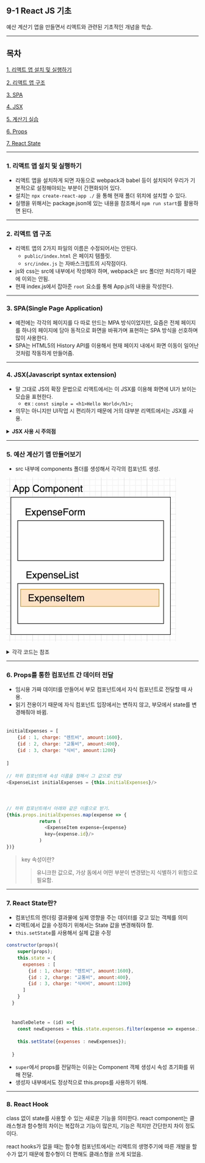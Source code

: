 ## 9-1 React JS 기초
예산 계산기 앱을 만들면서 리액트와 관련된 기초적인 개념을 학습.

---
## 목차

[1. 리액트 앱 설치 및 실행하기](#1-리액트-앱-설치-및-실행하기)

[2. 리액트 앱 구조](#2-리액트-앱-구조)

[3. SPA](#3-spasingle-page-application)

[4. JSX](#4-jsxjavascript-syntax-extension)

[5. 계산기 실습](#5-예산-계산기-앱-만들어보기)

[6. Props](#6-props를-통한-컴포넌트-간-데이터-전달)

[7. React State](#7-react-state란)



---

### 1. 리액트 앱 설치 및 실행하기
- 리액트 앱을 설치하게 되면 자동으로 webpack과 babel 등이 설치되어 우리가 기본적으로 설정해야되는 부분이 간편화되어 있다.
- 설치는 `npx create-react-app ./` 을 통해 현재 폴더 위치에 설치할 수 있다.
- 실행을 위해서는 package.json에 있는 내용을 참조해서 `npm run start`를 활용하면 된다.

---

### 2. 리액트 앱 구조
- 리액트 앱의 2가지 파일의 이름은 수정되어서는 안된다.
    - `public/index.html` 은 페이지 템플릿.
    - `src/index.js` 는 자바스크립트의 시작점이다.
- js와 css는 src에 내부에서 작성해야 하며, webpack은 src 폴더만 처리하기 때문에 이외는 안됨.
- 현재 index.js에서 잡아준 `root` 요소를 통해 App.js의 내용을 작성한다.

---

### 3. SPA(Single Page Application)
- 예전에는 각각의 페이지를 다 따로 만드는 MPA 방식이었지만, 요즘은 전체 페이지를 하나의 페이지에 담아 동적으로 화면을 바꿔가며 표현하는 SPA 방식을 선호하며 많이 사용한다.
- SPA는 HTML5의 History API를 이용해서 현재 페이지 내에서 화면 이동이 일어난 것처럼 작동하게 만들어줌.

---

### 4. JSX(Javascript syntax extension)
- 말 그대로 JS의 확장 문법으로 리액트에서는 이 JSX를 이용해 화면에 UI가 보이는 모습을 표현한다.
    - ex : `const simple = <h1>Hello World</h1>;`
- 의무는 아니지만 UI작업 시 편리하기 때문에 거의 대부분 리액트에서는 JSX를 사용.

<details>
    <summary><b>JSX 사용 시 주의점</b></summary>
<br/>

- JSX는 컴포넌트에 여러 엘리먼트 요소가 있으면 반드시 하나의 부모 요소로 감싸야 한다.

```js
// 잘못된 예: 두 개의 최상위 요소
<div>첫 번째 요소</div>
<p>두 번째 요소</p>

// 올바른 예: 하나의 부모 요소로 감쌈
<div>
    <div>첫 번째 요소</div>
    <p>두 번째 요소</p>
</div>

// 올바른 예: 빈 태그 사용
<>
    <div>첫 번째 요소</div>
    <p>두 번째 요소</p>
</>
```

- JavaScript 표현식을 사용할 때는 중괄호 {}를 사용합니다. 


```js
const name = "홍길동";
const formatName = (user) => {
  return user.firstName + ' ' + user.lastName;
}
const user = {firstName: "고", lastName: "길동"};

<div>안녕하세요, {name}님!</div>
<div>반갑습니다, {formatName(user)}님!</div>
```

- HTML 속성 이름은 카멜 케이스(camelCase)로 작성해야 합니다.

```js
// 잘못된 예
<div class="my-class"></div>

// 올바른 예
<div className="my-class"></div>
<div tabIndex="0"></div>
```


- 모든 태그는 닫혀 있어야 합니다. HTML과 달리, JSX에서는 모든 태그가 닫혀 있어야 합니다. 빈 태그의 경우에도 `<br />, <img />`와 같이 슬래시 /를 사용하여 닫아주어야 합니다.

```js
// 잘못된 예
<input type="text">
<img src="my-image.jpg">

// 올바른 예
<input type="text" />
<img src="my-image.jpg" />
```

</details>

---

### 5. 예산 계산기 앱 만들어보기
- src 내부에 components 폴더를 생성해서 각각의 컴포넌트 생성.

![내부 구조 형태](image.png)

<details>
    <summary>각각 코드는 참조</summary>

- ExpenseList, ExpenseForm, ExpenseItem

```js   

// ExpenseForm

import React, { Component } from 'react'
import "./ExpenseForm.css";
import { MdSend } from 'react-icons/md';

export class ExpenseForm extends Component {
  render() {
    return (
      <form>
        <div className='form-center'>
            <div className='form-group'>
                <label htmlFor="expense">지출 항목</label>
                <input
                    type='text'
                    className='form-control'
                    id='charge'
                    name='charge'
                    placeholder='예) 렌트비'
                />
            </div>
            <div className='form-group'>
            <label htmlFor="expense">비용</label>
                <input
                    type='number'
                    className='form-control'
                    id='amount'
                    name='amount'
                    placeholder='예) 100'
                />
            </div>
        </div>
        <button type='submit' className="btn">
            제출<MdSend className='btn-icon'/>
        </button>
      </form>
    )
  }
}

export default ExpenseForm

// ExpenseItem

import React, { Component } from 'react'
import './ExpenseItem.css';
import {MdEdit, MdDelete} from 'react-icons/md';

export class ExpenseItem extends Component {
  render() {
    return (
      <li className='item'>
        <div className='info'>
            <span className='expense'></span>
            <span className='amount'> 원</span>
        </div>
        <div>
            <button className='edit-btn'>
                <MdEdit/>
            </button>
            <button className='clear-btn'>
                <MdDelete/>
            </button>
        </div>

      </li>
    )
  }
}

export default ExpenseItem


// ExpenseList

import React, { Component } from 'react';
import './ExpenseList.css';
import ExpenseItem from './ExpenseItem';
import { MdDelete } from 'react-icons/md';

export class ExpenseList extends Component {
  render() {
    return (
      <>
        <ul className='list'>
          <ExpenseItem/>
        </ul>
        <button className='btn'>
          목록 지우기<MdDelete className='btn-icon'/>
        </button>
      </>
    )
  }
}

export default ExpenseList

```

</details>

---

### 6. Props를 통한 컴포넌트 간 데이터 전달
- 임시용 가짜 데이터를 만들어서 부모 컴포넌트에서 자식 컴포넌트로 전달할 때 사용.
- 읽기 전용이기 때문에 자식 컴포넌트 입장에서는 변하지 않고, 부모에서 state를 변경해줘야 바뀜.


```js

initialExpenses = [
    {id : 1, charge: "렌트비", amount:1600},
    {id : 2, charge: "교통비", amount:400},
    {id : 3, charge: "식비", amount:1200}

]

// 하위 컴포넌트에 속성 이름을 정해서 그 값으로 전달
<ExpenseList initialExpenses = {this.initialExpenses}/>



// 하위 컴포넌트에서 아래와 같은 이름으로 받기.
{this.props.initialExpenses.map(expense => {
            return (
              <ExpenseItem expense={expense}
              key={expense.id}/>
            )
})}

```

> key 속성이란?
>> 유니크한 값으로, 가상 돔에서 어떤 부분이 변경됐는지 식별하기 위함으로 필요함.

---

### 7. React State란?
- 컴포넌트의 렌더링 결과물에 실제 영향을 주는 데이터를 갖고 있는 객체를 의미
- 리액트에서 값을 수정하기 위해서는 State 값을 변경해줘야 함.
- `this.setState`를 사용해서 실제 값을 수정

```js
constructor(props){
    super(props);
    this.state = {
      expenses : [
        {id : 1, charge: "렌트비", amount:1600},
        {id : 2, charge: "교통비", amount:400},
        {id : 3, charge: "식비비", amount:1200}
      ]
    }
  }

  
  handleDelete = (id) =>{
    const newExpenses = this.state.expenses.filter(expense => expense.id !== id);

    this.setState({expenses : newExpenses});

  }

```

- `super`에서 props를 전달하는 이유는 Component 객체 생성시 속성 초기화를 위해 전달.
- 생성자 내부에서도 정상적으로 this.props를 사용하기 위해.


---


### 8. React Hook
class 없이 state를 사용할 수 있는 새로운 기능을 의미한다.
react component는 클래스형과 함수형의 차이는 복잡하고 기능이 많은지, 기능은 적지만 간단한지 차이 정도이다.

react hooks가 없을 때는 함수형 컴포넌트에서는 리액트의 생명주기에 따른 개발을 할 수가 없기 때문에 함수형이 더 편해도 클래스형을 쓰게 되었음.